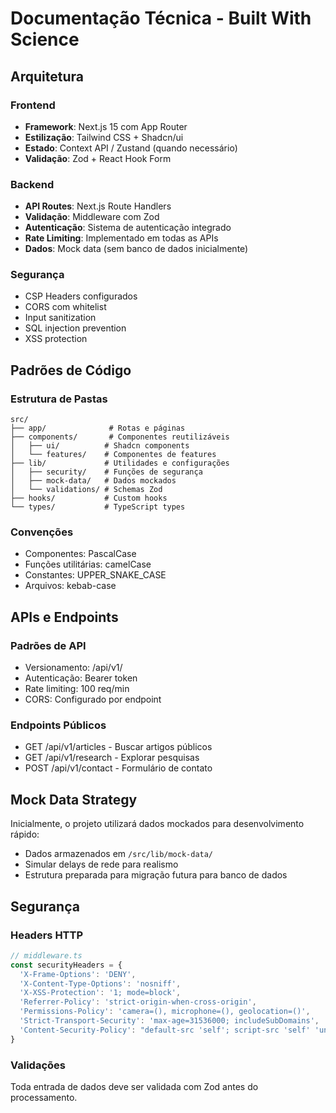 # Documentação Técnica - Built With Science

## Arquitetura

### Frontend
- **Framework**: Next.js 15 com App Router
- **Estilização**: Tailwind CSS + Shadcn/ui
- **Estado**: Context API / Zustand (quando necessário)
- **Validação**: Zod + React Hook Form

### Backend
- **API Routes**: Next.js Route Handlers
- **Validação**: Middleware com Zod
- **Autenticação**: Sistema de autenticação integrado
- **Rate Limiting**: Implementado em todas as APIs
- **Dados**: Mock data (sem banco de dados inicialmente)

### Segurança
- CSP Headers configurados
- CORS com whitelist
- Input sanitization
- SQL injection prevention
- XSS protection

## Padrões de Código

### Estrutura de Pastas
```
src/
├── app/              # Rotas e páginas
├── components/       # Componentes reutilizáveis
│   ├── ui/          # Shadcn components
│   └── features/    # Componentes de features
├── lib/             # Utilidades e configurações
│   ├── security/    # Funções de segurança
│   ├── mock-data/   # Dados mockados
│   └── validations/ # Schemas Zod
├── hooks/           # Custom hooks
└── types/           # TypeScript types
```

### Convenções
- Componentes: PascalCase
- Funções utilitárias: camelCase
- Constantes: UPPER_SNAKE_CASE
- Arquivos: kebab-case

## APIs e Endpoints

### Padrões de API
- Versionamento: /api/v1/
- Autenticação: Bearer token
- Rate limiting: 100 req/min
- CORS: Configurado por endpoint

### Endpoints Públicos
- GET /api/v1/articles - Buscar artigos públicos
- GET /api/v1/research - Explorar pesquisas
- POST /api/v1/contact - Formulário de contato

## Mock Data Strategy
Inicialmente, o projeto utilizará dados mockados para desenvolvimento rápido:
- Dados armazenados em `/src/lib/mock-data/`
- Simular delays de rede para realismo
- Estrutura preparada para migração futura para banco de dados

## Segurança

### Headers HTTP
```typescript
// middleware.ts
const securityHeaders = {
  'X-Frame-Options': 'DENY',
  'X-Content-Type-Options': 'nosniff',
  'X-XSS-Protection': '1; mode=block',
  'Referrer-Policy': 'strict-origin-when-cross-origin',
  'Permissions-Policy': 'camera=(), microphone=(), geolocation=()',
  'Strict-Transport-Security': 'max-age=31536000; includeSubDomains',
  'Content-Security-Policy': "default-src 'self'; script-src 'self' 'unsafe-inline' 'unsafe-eval'; style-src 'self' 'unsafe-inline';"
}
```

### Validações
Toda entrada de dados deve ser validada com Zod antes do processamento.
